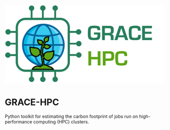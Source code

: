 
![GRACE-HPC logo](docs/logo.png)


# GRACE-HPC
Python toolkit for estimating the carbon footprint of jobs run on high-performance computing (HPC) clusters.
